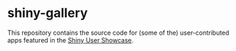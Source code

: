 # shiny-gallery

This repository contains the source code for (some of the) user-contributed apps featured in the [Shiny User Showcase](https://shiny.rstudio.com/gallery/#user-showcase).
